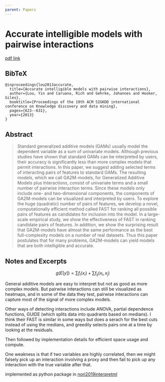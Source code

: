 ```yaml
---
parent: Papers
---
```


# Accurate intelligible models with pairwise interactions

[pdf link](https://dl.acm.org/doi/pdf/10.1145/2487575.2487579?casa_token=Vxg_1m8v63gAAAAA:GRRs0289rhOSxCPGU1Qm-MUGSxyW2CEA3Cniv-pY73h-GRTsSFoFQfuWmUz60JeruN1EBCb-MEc-oQ)


## BibTeX
```
@inproceedings{lou2013accurate,
  title={Accurate intelligible models with pairwise interactions},
  author={Lou, Yin and Caruana, Rich and Gehrke, Johannes and Hooker, Giles},
  booktitle={Proceedings of the 19th ACM SIGKDD international conference on Knowledge discovery and data mining},
  pages={623--631},
  year={2013}
}
```

## Abstract

> Standard generalized additive models (GAMs) usually model
the dependent variable as a sum of univariate models. Although previous studies have shown that standard GAMs
can be interpreted by users, their accuracy is significantly
less than more complex models that permit interactions.
In this paper, we suggest adding selected terms of interacting pairs of features to standard GAMs. The resulting
models, which we call GA2M-models, for Generalized Additive Models plus Interactions, consist of univariate terms and
a small number of pairwise interaction terms. Since these
models only include one- and two-dimensional components,
the components of GA2M-models can be visualized and interpreted by users. To explore the huge (quadratic) number
of pairs of features, we develop a novel, computationally efficient method called FAST for ranking all possible pairs of
features as candidates for inclusion into the model.
In a large-scale empirical study, we show the effectiveness
of FAST in ranking candidate pairs of features. In addition,
we show the surprising result that GA2M-models have almost the same performance as the best full-complexity models on a number of real datasets. Thus this paper postulates
that for many problems, GA2M-models can yield models
that are both intelligible and accurate.


## Notes and Excerpts

$$
g(E[y]) = \sum f_i(x_i) + \sum f_{ij}(x_i,x_j)
$$

General additive models are easy to interpret but not as good as more complex models.
But pairwise interactions can still be visualized as heatmaps, 
and in some of the data they test, pairwise interactions can capture most of the signal of more complex models.

Other ways of detecting interactions include ANOVA, partial dependence functions, GUIDE (which splits data into quadrants based on medians). I think their FAST is similar in some ways but does a serach for the best cuts instead of using the medians, and greedily selects pairs one at a time by looking at the residuals.

Then followed by implementation details for efficient space usage and compute.

One weakness is that if two variables are highly correlated, then we might falsely pick up an interaction involving a proxy and then fail to pick up any interaction with the true variable after that.

implemented as python package in [nori2019interpretml](nori2019interpretml)





